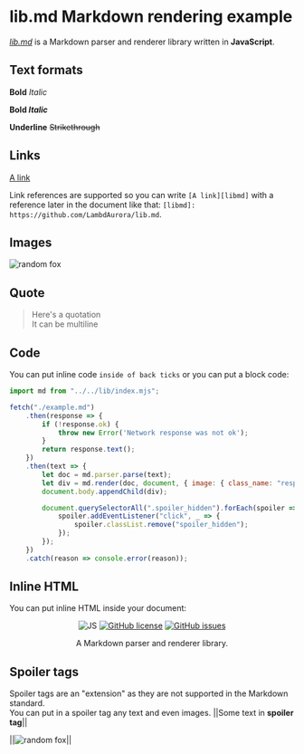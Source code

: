 # lib.md Markdown rendering example

[_lib.md_][libmd] is a Markdown parser and renderer library written in **JavaScript**.

## Text formats

**Bold** *Italic*

**Bold *Italic***

__Underline__ ~~Strikethrough~~

## Links

[A link][libmd]

Link references are supported so you can write `[A link][libmd]` with a reference later in the document like that: `[libmd]: https://github.com/LambdAurora/lib.md`.

## Images

![random fox][foxxos]

## Quote

> Here's a quotation  
> It can be multiline

## Code

You can put inline code `inside of back ticks` or you can put a block code:

```js
import md from "../../lib/index.mjs";

fetch("./example.md")
    .then(response => {
        if (!response.ok) {
            throw new Error('Network response was not ok');
        }
        return response.text();
    })
    .then(text => {
        let doc = md.parser.parse(text);
        let div = md.render(doc, document, { image: { class_name: "responsive_img" }, spoiler: { enable: true } });
        document.body.appendChild(div);

        document.querySelectorAll(".spoiler_hidden").forEach(spoiler => {
            spoiler.addEventListener("click", _ => {
                spoiler.classList.remove("spoiler_hidden");
            });
        });
    })
    .catch(reason => console.error(reason));
```

## Inline HTML

You can put inline HTML inside your document:

<p align="center">
    <img src="https://img.shields.io/badge/language-JS-9B599A.svg?style=flat-square" alt="JS"></img>
    <a href="https://raw.githubusercontent.com/LambdAurora/lib.md/master/LICENSE"><img src="https://img.shields.io/badge/license-MIT-blue.svg?style=flat-square" alt="GitHub license"></img></a>
    <a href="https://github.com/LambdAurora/lib.md/issues/"><img src="https://img.shields.io/github/issues/LambdAurora/lib.md.svg?style=flat-square" alt="GitHub issues"></img></a>
</p>

<p align="center">
    A Markdown parser and renderer library.
</p>

## Spoiler tags

Spoiler tags are an "extension" as they are not supported in the Markdown standard.  
You can put in a spoiler tag any text and even images. ||Some text in **spoiler tag**||

||![random fox][foxxos]||

[libmd]: https://github.com/LambdAurora/lib.md "lib.md homepage"
[foxxos]: https://foxrudor.de "Visit the website!"
